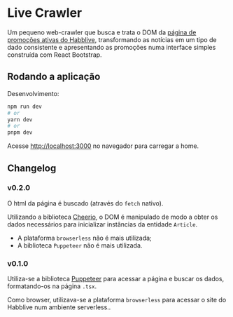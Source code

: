 # Live Crawler
Um pequeno web-crawler que busca e trata o DOM da <a href="https://habblive.in/noticias/184" target="_blank">página de promoções ativas do Habblive</a>,
transformando as notícias em um tipo de dado consistente e apresentando as promoções numa interface simples construída com React Bootstrap.

## Rodando a aplicação

Desenvolvimento:
```bash
npm run dev
# or
yarn dev
# or
pnpm dev
```

Acesse [http://localhost:3000](http://localhost:3000) no navegador para carregar a home.

## Changelog

### v0.2.0
O html da página é buscado (através do `fetch` nativo).

Utilizando a biblioteca <a href="https://cheerio.js.org" target="_blank">Cheerio</a>, o DOM é manipulado de modo a obter os dados
necessários para inicializar instâncias da entidade `Article`.

- A plataforma `browserless` não é mais utilizada;
- A biblioteca `Puppeteer` não é mais utilizada.

### v0.1.0
Utiliza-se a biblioteca <a href="https://pptr.dev/" target="_blank">Puppeteer</a> para acessar a página e buscar os dados,
formatando-os na página `.tsx`.

Como browser, utilizava-se a plataforma `browserless` para acessar o site do Habblive num ambiente serverless..
